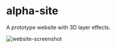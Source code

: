 # alpha-site

A prototype website with 3D layer effects.

![website-screenshot](src/images/website-screenshot.png)
